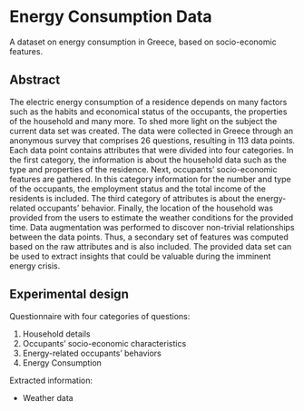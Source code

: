 # Energy Consumption Data 
A dataset on energy consumption in Greece, based on socio-economic features.

## Abstract
The electric energy consumption of a residence depends on many factors such as the habits and economical status of the occupants, the properties of the household and many more. To shed more light on the subject the current data set was created. The data were collected in Greece through an anonymous survey that comprises 26 questions, resulting in 113 data points. Each data point contains attributes that were divided into four categories. In the first category, the information is about the household data such as the type and properties of the residence. Next, occupants’ socio-economic features are gathered. In this category information for the number and type of the occupants, the employment status and the total income of the residents is included. The third category of attributes is about the energy-related occupants’ behavior. Finally, the location of the household was provided from the users to estimate the weather conditions for the provided time. Data augmentation was performed to discover non-trivial relationships between the data points. Thus, a secondary set of features was computed based on the raw attributes and is also included. The provided data set can be used to extract insights that could be valuable during the imminent energy crisis.

## Experimental design

Questionnaire with four categories of questions:
1) Household details
2) Occupants’ socio-economic characteristics
3) Energy-related occupants’ behaviors
4) Energy Consumption

Extracted information:
- Weather data

